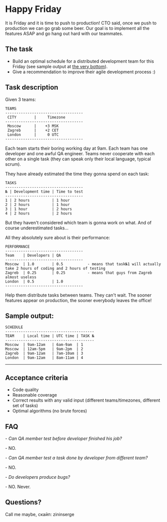 # Happy Friday

It is Friday and it is time to push to production!
CTO said, once we push to production we can go grab some beer.
Our goal is to implement all the features ASAP and go hang out hard with our teammates.

## The task

- Build an optimal schedule for a distributed development team for this Friday (see sample output at [the very bottom](#sample-output)).
- Give a recommendation to improve their agile development process :)

## Task description

Given 3 teams:

```
TEAMS
-----------------------------------
 CITY        |     Timezone
-----------------------------------
 Moscow      |    +3 MSK
 Zagreb      |    +2 CET
 London      |     0 UTC
-----------------------------------
```

Each team starts their boring working day at 9am.
Each team has one developer and one awful QA engineer.
Teams never cooperate with each other on a single task (they can speak only their local language, typical scrum).

They have already estimated the time they gonna spend on each task:

```
TASKS
-----------------------------------
№ | Development time | Time to test
-----------------------------------
1 | 2 hours          | 1 hour
2 | 2 hours          | 1 hour
3 | 1 hour           | 2 hours
4 | 2 hours          | 2 hours
```

But they haven't considered which team is gonna work on what.
And of course underestimated tasks...

All they absolutely sure about is their performance:

```
PERFORMANCE
-----------------------------------
Team    | Developers | QA
-----------------------------------
Moscow  | 1.0        | 0.5           - means that task№1 will actually take 2 hours of coding and 2 hours of testing
Zagreb  | 0.25       | 0.25          - means that guys from Zagreb almost useless
London  | 0.5        | 1.0
-----------------------------------
```

Help them distribute tasks between teams. They can't wait.
The sooner features appear on production, the sooner everybody leaves the office!

## Sample output:

```
SCHEDULE
----------------------------------------
TEAM    | Local time | UTC time | TASK №
----------------------------------------
Moscow  | 9am-12am   | 6am-9am  | 1
Moscow  | 12am-5pm   | 9am-2pm  | 2
Zagreb  | 9am-12am   | 7am-10am | 3
London  | 9am-12am   | 8am-11am | 4
```

-------------------------------------------------------

## Acceptance criteria

- Code quality
- Reasonable coverage
- Correct results with any valid input (different teams/timezones, different set of tasks)
- Optimal algorithms (no brute forces)

## FAQ

\- _Can QA member test before developer finished his job?_

\- NO.


\- _Can QA member test a task done by developer from different team?_

\- NO.


\- _Do developers produce bugs?_

\- NO. Never.

## Questions?

Call me maybe, скайп: zininserge
